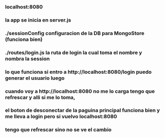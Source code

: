 ### localhost:8080
### la app se inicia en server.js 

### ./sessionConfig configuracion de la DB para MongoStore (funciona bien)
### ./routes/login.js la ruta de login la cual toma el nombre y nombra la session
###
###
###
###
###

### lo que funciona si entro a http://localhost:8080/login puedo generar el usuario luego 
### cuando voy a http://localhost:8080 no me lo carga tengo que refrescar y alli si me lo toma,
### el boton de desconectar de la paguina principal funciona bien y me lleva a login pero si vuelvo localhost:8080
### tengo que refrescar sino no se ve el cambio